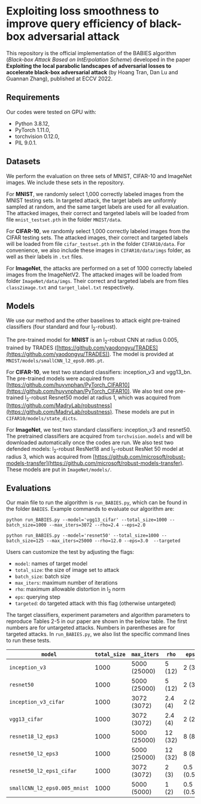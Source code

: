 # Exploiting loss smoothness to improve query efficiency of black-box adversarial attack

This repository is the official implementation of the BABIES algorithm (*Black-box Attack Based on IntErpolation Scheme*) developed in the paper **Exploiting the local parabolic landscapes of adversarial losses to accelerate black-box adversarial attack** (by Hoang Tran, Dan Lu and Guannan Zhang), published at ECCV 2022. 



## Requirements

Our codes were tested on GPU with:

- Python 3.8.12, 
- PyTorch 1.11.0,
- torchvision 0.12.0,
- PIL 9.0.1. 



## Datasets

We perform the evaluation on three sets of MNIST, CIFAR-10 and ImageNet images. We include these sets in the repository.  

For **MNIST**, we randomly select 1,000 correctly labeled images from the MNIST testing sets. In targeted attack, the target labels are uniformly sampled at random, and the same target labels are used for all evaluation. The attacked images, their correct and targeted labels will be loaded from file `mnist_testset.pth` in the folder `MNIST/data`. 

For **CIFAR-10**, we randomly select 1,000 correctly labeled images from the CIFAR testing sets. The attacked images, their correct and targeted labels will be loaded from file `cifar_testset.pth` in the folder `CIFAR10/data`. For convenience, we also include these images in `CIFAR10/data/imgs` folder, as well as their labels in `.txt` files. 

For **ImageNet**, the attacks are performed on a set of 1000 correctly labeled images from the ImageNetV2. The attacked images will be loaded from folder `ImageNet/data/imgs`. Their correct and targeted labels are from files `class2image.txt` and `target_label.txt` respectively. 



## Models

We use our method and the other baselines to attack eight pre-trained classifiers (four standard and four l<sub>2</sub>-robust).

The pre-trained model for **MNIST** is an l<sub>2</sub>-robust CNN at radius 0.005, trained by TRADES ([https://github.com/yaodongyu/TRADES](https://github.com/yaodongyu/TRADES)). The model is provided at `MNIST/models/smallCNN_l2_eps0.005.pt`.

For **CIFAR-10**, we test two standard classifiers: inception_v3 and vgg13_bn. The pre-trained models were acquired from [https://github.com/huyvnphan/PyTorch_CIFAR10](https://github.com/huyvnphan/PyTorch_CIFAR10). We also test one pre-trained  l<sub>2</sub>-robust Resnet50 model at radius 1, which was acquired from [https://github.com/MadryLab/robustness](https://github.com/MadryLab/robustness). These models are put in `CIFAR10/models/state_dicts`. 

For **ImageNet**, we test two standard classifiers: inception_v3 and resnet50. The pretrained classifiers are acquired from `torchvision.models` and will be downloaded automatically once the codes are run. We also test two defended models:  l<sub>2</sub>-robust ResNet18 and  l<sub>2</sub>-robust ResNet 50 model at radius 3, which was acquired from [https://github.com/microsoft/robust-models-transfer](https://github.com/microsoft/robust-models-transfer). These models are put in `ImageNet/models/`.   



## Evaluations

Our main file to run the algorithm is `run_BABIES.py`, which can be found in the folder `BABIES`.  Example commands to evaluate our algorithm are:

```
python run_BABIES.py --model='vgg13_cifar' --total_size=1000 --batch_size=1000 --max_iters=3072 --rho=2.4 --eps=2.0

python run_BABIES.py --model='resnet50' --total_size=1000 --batch_size=125 --max_iters=25000 --rho=12.0 --eps=3.0  --targeted
```

Users can customize the test by adjusting the flags: 

- `model`: names of target model
- `total_size`: the size of image set to attack 
- `batch_size`: batch size
- `max_iters`: maximum number of iterations
- `rho`: maximum allowable distortion in  l<sub>2</sub> norm
- `eps`: querying step  
- `targeted`: do targeted attack with this flag (otherwise untargeted) 

The target classifiers, experiment parameters and algorithm parameters to reproduce Tables 2-5 in our paper are shown in the below table. The first numbers are for untargeted attacks. Numbers in parentheses are for targeted attacks. In `run_BABIES.py`, we also list the specific command lines to run these tests.   

| `model`                      | `total_size` | `max_iters`  | `rho`   | `eps`     |
| ---------------------------- | ------------ | ------------ | ------- | --------- |
| `inception_v3`               | 1000         | 5000 (25000) | 5 (12)  | 2 (3)     |
| `resnet50`                   | 1000         | 5000 (25000) | 5 (12)  | 2 (3)     |
| `inception_v3_cifar`         | 1000         | 3072 (3072)  | 2.4 (4) | 2 (2)     |
| `vgg13_cifar`                | 1000         | 3072 (3072)  | 2.4 (4) | 2 (2)     |
| `resnet18_l2_eps3`           | 1000         | 5000 (25000) | 12 (32) | 8 (8)     |
| `resnet50_l2_eps3`           | 1000         | 5000 (25000) | 12 (32) | 8 (8)     |
| `resnet50_l2_eps1_cifar`     | 1000         | 3072 (3072)  | 2 (3)   | 0.5 (0.5) |
| `smallCNN_l2_eps0.005_mnist` | 1000         | 5000 (5000)  | 1 (2)   | 0.5 (0.5) |




